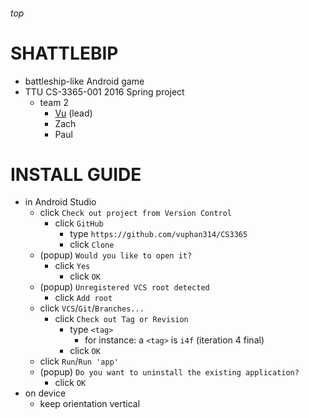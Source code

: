 <h6>top

# SHATTLEBIP
- battleship-like Android game
- TTU CS-3365-001 2016 Spring project
  - team 2
    - [Vu](mailto:vu.phan@ttu.edu) (lead)
    - Zach
    - Paul
    
# INSTALL GUIDE
- in Android Studio
  - click `Check out project from Version Control`
    - click `GitHub`
      - type `https://github.com/vuphan314/CS3365`
      - click `Clone`
  - (popup) `Would you like to open it?`
    - click `Yes`
      - click `OK`
  - (popup) `Unregistered VCS root detected`
    - click `Add root`
  - click `VCS`/`Git`/`Branches...`
    - click `Check out Tag or Revision`
      - type `<tag>`
        - for instance: a `<tag>` is `i4f` (iteration 4 final)
      - click `OK`
  - click `Run`/`Run 'app'`
  - (popup) `Do you want to uninstall the existing application?`
    - click `OK`
- on device
  - keep orientation vertical

